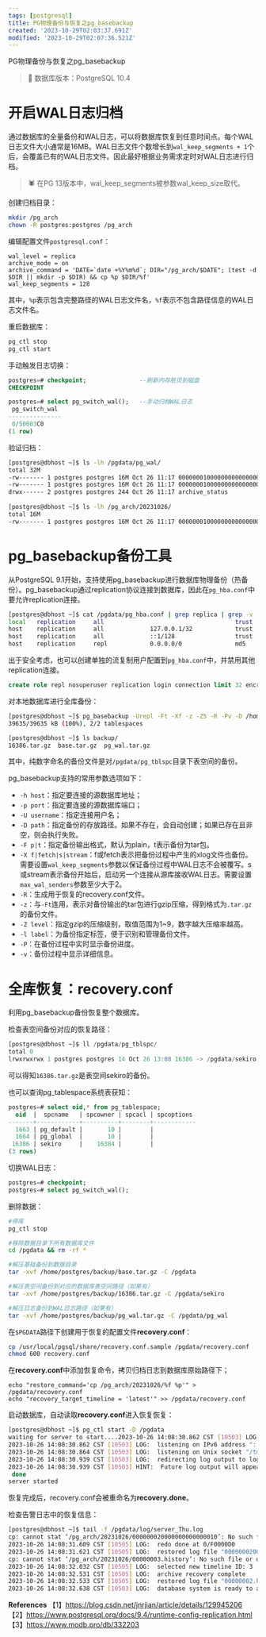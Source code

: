```yaml
---
tags: [postgresql]
title: PG物理备份与恢复之pg_basebackup
created: '2023-10-29T02:03:37.691Z'
modified: '2023-10-29T02:07:36.521Z'
---
```


PG物理备份与恢复之pg_basebackup

>:elephant: 数据库版本：PostgreSQL 10.4

# 开启WAL日志归档
通过数据库的全量备份和WAL日志，可以将数据库恢复到任意时间点。每个WAL日志文件大小通常是16MB。WAL日志文件个数增长到`wal_keep_segments + 1`个后，会覆盖已有的WAL日志文件。因此最好根据业务需求定时对WAL日志进行归档。

>:spider: 在PG 13版本中，wal_keep_segments被参数wal_keep_size取代。

创建归档目录：
```bash
mkdir /pg_arch
chown -R postgres:postgres /pg_arch
```

编辑配置文件`postgresql.conf`：
```
wal_level = replica
archive_mode = on
archive_command = 'DATE=`date +%Y%m%d`; DIR="/pg_arch/$DATE"; (test -d $DIR || mkdir -p $DIR) && cp %p $DIR/%f'
wal_keep_segments = 128
```
其中，`%p`表示包含完整路径的WAL日志文件名，`%f`表示不包含路径信息的WAL日志文件名。

重启数据库：
```bash
pg_ctl stop
pg_ctl start
```

手动触发日志切换：
```sql
postgres=# checkpoint;               --刷新内存脏页到磁盘
CHECKPOINT

postgres=# select pg_switch_wal();   --手动归档WAL日志
 pg_switch_wal 
---------------
 0/50003C0
(1 row)
```

验证归档：
```bash
[postgres@dbhost ~]$ ls -lh /pgdata/pg_wal/
total 32M
-rw------- 1 postgres postgres 16M Oct 26 11:17 000000010000000000000009
-rw------- 1 postgres postgres 16M Oct 26 11:17 00000001000000000000000A
drwx------ 2 postgres postgres 244 Oct 26 11:17 archive_status
 
[postgres@dbhost ~]$ ls -lh /pg_arch/20231026/
total 16M
-rw------- 1 postgres postgres 16M Oct 26 11:17 000000010000000000000009
```

# pg_basebackup备份工具
从PostgreSQL 9.1开始，支持使用pg_basebackup进行数据库物理备份（热备份）。pg_basebackup通过replication协议连接到数据库，因此在`pg_hba.conf`中要允许replication连接。

```bash
[postgres@dbhost ~]$ cat /pgdata/pg_hba.conf | grep replica | grep -v '^#'
local   replication     all                                     trust
host    replication     all             127.0.0.1/32            trust
host    replication     all             ::1/128                 trust
host    replication     repl            0.0.0.0/0               md5
```

出于安全考虑，也可以创建单独的流复制用户配置到`pg_hba.conf`中，并禁用其他replication连接。
```sql
create role repl nosuperuser replication login connection limit 32 encrypted password 'Pwdabc123';
```

对本地数据库进行全库备份：
```bash
[postgres@dbhost ~]$ pg_basebackup -Urepl -Ft -Xf -z -Z5 -R -Pv -D /home/postgres/backup
39635/39635 kB (100%), 2/2 tablespaces

[postgres@dbhost ~]$ ls backup/
16386.tar.gz  base.tar.gz  pg_wal.tar.gz
```
其中，纯数字命名的备份文件是对`/pgdata/pg_tblspc`目录下表空间的备份。

pg_basebackup支持的常用参数选项如下：
- `-h host`：指定要连接的源数据库地址；
- `-p port`：指定要连接的源数据库端口；
- `-U username`：指定连接用户名；
- `-D path`：指定备份的存放路径。如果不存在，会自动创建；如果已存在且非空，则会执行失败。
- `-F p|t`：指定备份输出格式，默认为plain，t表示备份为tar包。
- `-X f|fetch|s|stream`：f或fetch表示把备份过程中产生的xlog文件也备份。需要设置`wal_keep_segments`参数以保证备份过程中WAL日志不会被覆写。s或stream表示备份开始后，启动另一个连接从源库接收WAL日志。需要设置`max_wal_senders`参数至少大于2。
- `-R`：生成用于恢复的recovery.conf文件。
- `-z`：与`-Ft`连用，表示对备份输出的tar包进行gzip压缩，得到格式为`.tar.gz`的备份文件。
- `-Z level`：指定gzip的压缩级别，取值范围为1~9，数字越大压缩率越高。
- `-l label`：为备份指定标签，便于识别和管理备份文件。
- `-P`：在备份过程中实时显示备份进度。
- `-v`：备份过程中显示详细信息。


# 全库恢复：recovery.conf
利用pg_basebackup备份恢复整个数据库。

检查表空间备份对应的恢复路径：
```sql
[postgres@dbhost ~]$ ll /pgdata/pg_tblspc/
total 0
lrwxrwxrwx 1 postgres postgres 14 Oct 26 13:08 16386 -> /pgdata/sekiro
```
可以得知`16386.tar.gz`是表空间sekiro的备份。

也可以查询pg_tablespace系统表获知：
```sql
postgres=# select oid,* from pg_tablespace;
  oid  |  spcname   | spcowner | spcacl | spcoptions 
-------+------------+----------+--------+------------
  1663 | pg_default |       10 |        | 
  1664 | pg_global  |       10 |        | 
 16386 | sekiro     |    16384 |        | 
(3 rows)
```

切换WAL日志：
```sql
postgres=# checkpoint;
postgres=# select pg_switch_wal();
```

删除数据：
```bash
#停库
pg_ctl stop

#移除数据目录下所有数据库文件
cd /pgdata && rm -rf *

#解压基础备份到数据目录
tar -xvf /home/postgres/backup/base.tar.gz -C /pgdata

#解压表空间备份到对应的数据库表空间路径（如果有）
tar -xvf /home/postgres/backup/16386.tar.gz -C /pgdata/sekiro

#解压日志备份到WAL日志路径（如果有）
tar -xvf /home/postgres/backup/pg_wal.tar.gz -C /pgdata/pg_wal
```

在`$PGDATA`路径下创建用于恢复的配置文件**recovery.conf**：
```bash
cp /usr/local/pgsql/share/recovery.conf.sample /pgdata/recovery.conf
chmod 600 recovery.conf
```

在**recovery.conf**中添加恢复命令，拷贝归档日志到数据库原始路径下；
```
echo "restore_command='cp /pg_arch/20231026/%f %p'" > /pgdata/recovery.conf
echo "recovery_target_timeline = 'latest'" >> /pgdata/recovery.conf
```

启动数据库，自动读取**recovery.conf**进入恢复恢复：
```bash
[postgres@dbhost ~]$ pg_ctl start -D /pgdata
waiting for server to start....2023-10-26 14:08:30.862 CST [10503] LOG:  listening on IPv4 address "0.0.0.0", port 5432
2023-10-26 14:08:30.862 CST [10503] LOG:  listening on IPv6 address "::", port 5432
2023-10-26 14:08:30.864 CST [10503] LOG:  listening on Unix socket "/tmp/.s.PGSQL.5432"
2023-10-26 14:08:30.939 CST [10503] LOG:  redirecting log output to logging collector process
2023-10-26 14:08:30.939 CST [10503] HINT:  Future log output will appear in directory "log".
 done
server started
```
恢复完成后，recovery.conf会被重命名为**recovery.done**。

检查告警日志中的恢复信息：
```bash
[postgres@dbhost ~]$ tail -f /pgdata/log/server_Thu.log 
cp: cannot stat ‘/pg_arch/20231026/000000020000000000000010’: No such file or directory
2023-10-26 14:08:31.609 CST [10505] LOG:  redo done at 0/F0000D0
2023-10-26 14:08:31.621 CST [10505] LOG:  restored log file "00000002000000000000000F" from archive
cp: cannot stat ‘/pg_arch/20231026/00000003.history’: No such file or directory
2023-10-26 14:08:32.032 CST [10505] LOG:  selected new timeline ID: 3
2023-10-26 14:08:32.531 CST [10505] LOG:  archive recovery complete
2023-10-26 14:08:32.533 CST [10505] LOG:  restored log file "00000002.history" from archive
2023-10-26 14:08:32.638 CST [10503] LOG:  database system is ready to accept connections
```

**References**
【1】https://blog.csdn.net/jnrjian/article/details/129945206
【2】https://www.postgresql.org/docs/9.4/runtime-config-replication.html
【3】https://www.modb.pro/db/332203

